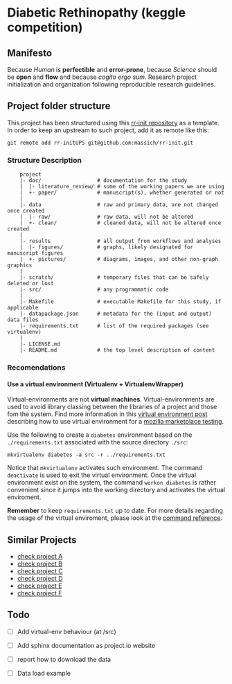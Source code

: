 Diabetic Rethinopathy (keggle competition)
==========================================

## Manifesto

Because *Human* is **perfectible** and **error-prone**, because *Science* should be **open** and **flow** and because *cogito ergo sum*.
Research project initialization and organization following reproducible research guidelines.

Project folder structure
------------------------

This project has been structured using this [rr-init repository] as a template.
In order to keep an upstream to such project, add it as remote like this:

```
git remote add rr-initUPS git@github.com:massich/rr-init.git
```

### Structure Description
```
    project
    |- doc/                  # documentation for the study
    |  |- literature_review/ # some of the working papers we are using
    |  +- paper/             # manuscript(s), whether generated or not
    |
    |- data                  # raw and primary data, are not changed once created
    |  |- raw/               # raw data, will not be altered
    |  +- clean/             # cleaned data, will not be altered once created
    |
    |- results               # all output from workflows and analyses
    |  |- figures/           # graphs, likely designated for manuscript figures
    |  +- pictures/          # diagrams, images, and other non-graph graphics
    |
    |- scratch/              # temporary files that can be safely deleted or lost
    |- src/                  # any programmatic code
    |
    |- Makefile              # executable Makefile for this study, if applicable
    |- datapackage.json      # metadata for the (input and output) data files
    |- requirements.txt      # list of the required packages (see virtualenv)
    |
    |- LICENSE.md
    |- README.md             # the top level description of content
```

### Recomendations

#### Use a virtual environment (Virtualenv + VirtualenvWrapper)

Virtual-environments are not **virtual machines**.
Virtual-environments are used to avoid library classing between the libraries of a project and those fom the system.
Find more information in this [virtual environment post] describing how to use virtual environment for a [mozilla marketplace testing].

Use the following to create a `diabetes` environment based on the `./requirements.txt` associated with the source directory `./src`:

```
mkvirtualenv diabetes -a src -r ../requirements.txt
```

Notice that `mkvirtualenv` activates such environment.
The command `deactivate` is used to exit the virtual environment.
Once the virtual environment exist on the system, the command `workon diabetes` is rather convenient since it jumps into the working directory and activates the virtual enviroment.

**Remember** to keep `requirements.txt` up to date.
For more details regarding the usage of the virtual enviroment, please look at the [command reference].

Similar Projects
----------------

- [check project A]
- [check project B]
- [check project C]
- [check project D]
- [check project E]
- [check project F]

Todo
----

- [ ] Add virtual-env behaviour (at /src)
- [ ] Add sphinx documentation as project.io website
- [ ] report how to download the data
- [ ] Data load example


[rr-init repository]: https://github.com/massich/rr-init

[virtual environment post]: http://www.silverwareconsulting.com/index.cfm/2012/7/24/Getting-Started-with-virtualenv-and-virtualenvwrapper-in-Python
[mozilla marketplace testing]: https://github.com/mozilla/marketplace-tests
[command reference]:http://virtualenvwrapper.readthedocs.org/en/latest/command_ref.html

[check project A]: https://github.com/manasidesh2311/DiabeticRetinopathy
[check project B]: https://github.com/lantian2012/CS205_Project
[check project C]: https://github.com/vamshins/ML-Kaggle-Diabetic-Retinopathy/tree/master/DiabeticRetinopathy
[check project D]: https://github.com/ebenolson/kaggle-drc-viewer
[check project E]: https://github.com/domspad/kaggleDiabetes
[check project F]: https://github.com/deworrall92/ROP/tree/master/dev
